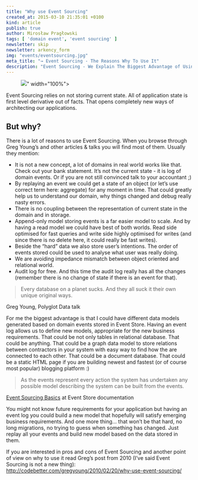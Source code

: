 ```yaml
---
title: "Why use Event Sourcing"
created_at: 2015-03-10 21:35:01 +0100
kind: article
publish: true
author: Mirosław Pragłowski
tags: [ 'domain event', 'event sourcing' ]
newsletter: skip
newsletter: arkency_form
img: "events/eventsourcing.jpg"
meta_title: "→ Event Sourcing - The Reasons Why To Use It"
description: "Event Sourcing - We Explain The Biggest Advantage of Using It. Visit Our Blog and READ MORE !!!"
---
```


<p>
  <figure>
    <img src="<%= src_fit("events/eventsourcing.jpg") %>" width="100%">
  </figure>
</p>

Event Sourcing relies on not storing current state. All of application state is first level derivative out of facts. That opens completely new ways of architecting our applications.

## But why?

There is a lot of reasons to use Event Sourcing. When you browse through Greg Young’s and other articles & talks you will find most of them. Usually they mention:

* It is not a new concept, a lot of domains in real world works like that. Check out your bank statement. It’s not the current state - it is log of domain events. Or if you are not still convinced talk to your accountant ;)
* By replaying an event we could get a state of an object (or let’s use correct term here: aggregate) for any moment in time. That could greatly help us to understand our domain, why things changed and debug really nasty errors.
* There is no coupling between the representation of current state in the domain and in storage.
* Append-only model storing events is a far easier model to scale. And by having a read model we could have best of both worlds. Read side optimised for fast queries and write side highly optimised for writes (and since there is no delete here, it could really be fast writes).
* Beside the “hard” data we also store user’s intentions. The order of events stored could be used to analyse what user was really doing.
* We are avoiding impedance mismatch between object oriented and relational world.
* Audit log for free. And this time the audit log really has all the changes (remember there is no change of state if there is an event for that).

<!-- more -->

> Every database on a planet sucks. And they all suck it their own unique original ways.

<p class="quote-by">Greg Young, Polyglot Data talk</p>

For me the biggest advantage is that I could have different data models generated based on domain events stored in Event Store. Having an event log allows us to define new models, appropriate for the new business requirements. That could be not only tables in relational database. That could be anything. That could be a graph data model to store relations between contractors in your system with easy way to find how the are connected to each other. That could be a document database. That could
be a static HTML page if you are building newest and fastest (or of course most popular) blogging platform :)

> As the events represent every action the system has undertaken any possible model describing the system can be built from the events.

<p class="quote-by">
  <a href="http://docs.geteventstore.com/introduction/event-sourcing-basics">Event Sourcing Basics</a> at Event Store documentation
</p>

You might not know future requirements for your application but having an event log you could build a new model that hopefully will satisfy emerging business requirements. And one more thing… that won’t be that hard, no long migrations, no trying to guess when something has changed. Just replay all your events and build new model based on the data stored in them.


If you are interested in pros and cons of Event Sourcing and another point of view on why to use it read Greg’s post from 2010 (I’ve said Event Sourcing is not a new thing): http://codebetter.com/gregyoung/2010/02/20/why-use-event-sourcing/
